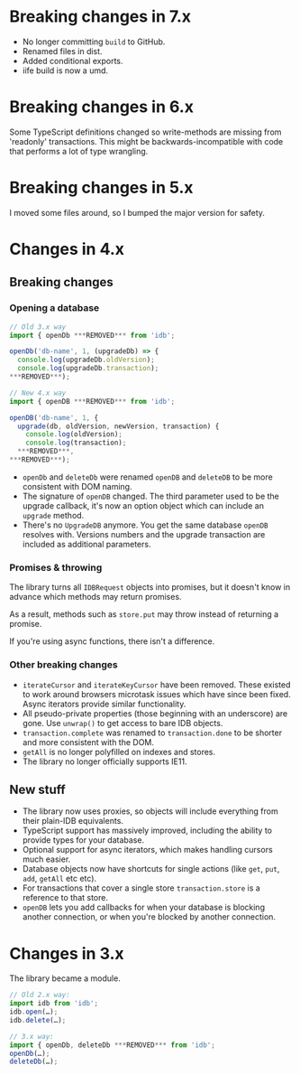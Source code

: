# Breaking changes in 7.x

- No longer committing `build` to GitHub.
- Renamed files in dist.
- Added conditional exports.
- iife build is now a umd.

# Breaking changes in 6.x

Some TypeScript definitions changed so write-methods are missing from 'readonly' transactions. This might be backwards-incompatible with code that performs a lot of type wrangling.

# Breaking changes in 5.x

I moved some files around, so I bumped the major version for safety.

# Changes in 4.x

## Breaking changes

### Opening a database

```js
// Old 3.x way
import { openDb ***REMOVED*** from 'idb';

openDb('db-name', 1, (upgradeDb) => {
  console.log(upgradeDb.oldVersion);
  console.log(upgradeDb.transaction);
***REMOVED***);
```

```js
// New 4.x way
import { openDB ***REMOVED*** from 'idb';

openDB('db-name', 1, {
  upgrade(db, oldVersion, newVersion, transaction) {
    console.log(oldVersion);
    console.log(transaction);
  ***REMOVED***,
***REMOVED***);
```

- `openDb` and `deleteDb` were renamed `openDB` and `deleteDB` to be more consistent with DOM naming.
- The signature of `openDB` changed. The third parameter used to be the upgrade callback, it's now an option object which can include an `upgrade` method.
- There's no `UpgradeDB` anymore. You get the same database `openDB` resolves with. Versions numbers and the upgrade transaction are included as additional parameters.

### Promises & throwing

The library turns all `IDBRequest` objects into promises, but it doesn't know in advance which methods may return promises.

As a result, methods such as `store.put` may throw instead of returning a promise.

If you're using async functions, there isn't a difference.

### Other breaking changes

- `iterateCursor` and `iterateKeyCursor` have been removed. These existed to work around browsers microtask issues which have since been fixed. Async iterators provide similar functionality.
- All pseudo-private properties (those beginning with an underscore) are gone. Use `unwrap()` to get access to bare IDB objects.
- `transaction.complete` was renamed to `transaction.done` to be shorter and more consistent with the DOM.
- `getAll` is no longer polyfilled on indexes and stores.
- The library no longer officially supports IE11.

## New stuff

- The library now uses proxies, so objects will include everything from their plain-IDB equivalents.
- TypeScript support has massively improved, including the ability to provide types for your database.
- Optional support for async iterators, which makes handling cursors much easier.
- Database objects now have shortcuts for single actions (like `get`, `put`, `add`, `getAll` etc etc).
- For transactions that cover a single store `transaction.store` is a reference to that store.
- `openDB` lets you add callbacks for when your database is blocking another connection, or when you're blocked by another connection.

# Changes in 3.x

The library became a module.

```js
// Old 2.x way:
import idb from 'idb';
idb.open(…);
idb.delete(…);

// 3.x way:
import { openDb, deleteDb ***REMOVED*** from 'idb';
openDb(…);
deleteDb(…);
```
